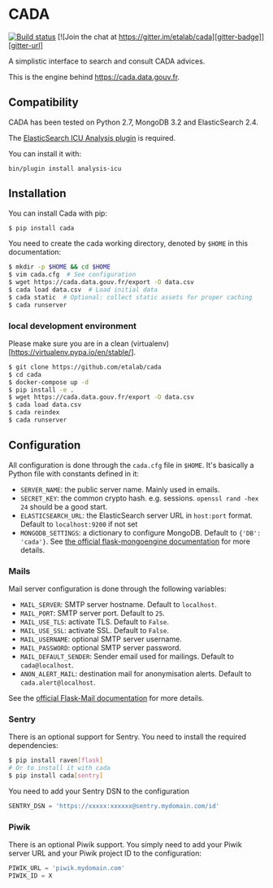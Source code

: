 # CADA

[![Build status][circleci-badge]][circleci-url]
[![Join the chat at https://gitter.im/etalab/cada][gitter-badge]][gitter-url]


A simplistic interface to search and consult CADA advices.

This is the engine behind https://cada.data.gouv.fr.

## Compatibility

CADA has been tested on Python 2.7, MongoDB 3.2 and ElasticSearch 2.4.

The [ElasticSearch ICU Analysis plugin](https://www.elastic.co/guide/en/elasticsearch/plugins/2.4/analysis-icu.html) is required.

You can install it with:

```console
bin/plugin install analysis-icu
```

## Installation

You can install Cada with pip:

```bash
$ pip install cada
```

You need to create the cada working directory, denoted by ``$HOME`` in this documentation:

```bash
$ mkdir -p $HOME && cd $HOME
$ vim cada.cfg  # See configuration
$ wget https://cada.data.gouv.fr/export -O data.csv
$ cada load data.csv  # Load initial data
$ cada static  # Optional: collect static assets for proper caching
$ cada runserver
```

### local development environment

Please make sure you are in a clean (virtualenv)[https://virtualenv.pypa.io/en/stable/].

```bash
$ git clone https://github.com/etalab/cada
$ cd cada
$ docker-compose up -d
$ pip install -e .
$ wget https://cada.data.gouv.fr/export -O data.csv
$ cada load data.csv
$ cada reindex
$ cada runserver
```


## Configuration
All configuration is done through the ``cada.cfg`` file in ``$HOME``.
It's basically a Python file with constants defined in it:

* ``SERVER_NAME``: the public server name. Mainly used in emails.
* ``SECRET_KEY``: the common crypto hash. e.g. sessions. `openssl rand -hex 24` should be a good start.
* ``ELASTICSEARCH_URL``: the ElasticSearch server URL in ``host:port`` format. Default to ``localhost:9200`` if not set
* ``MONGODB_SETTINGS``: a dictionary to configure MongoDB. Default to ``{'DB': 'cada'}``. See [the official flask-mongoengine documentation](https://flask-mongoengine.readthedocs.org/en/latest/) for more details.

### Mails

Mail server configuration is done through the following variables:

* ``MAIL_SERVER``: SMTP server hostname. Default to ``localhost``.
* ``MAIL_PORT``: SMTP server port. Default to ``25``.
* ``MAIL_USE_TLS``: activate TLS. Default to ``False``.
* ``MAIL_USE_SSL``: activate SSL. Default to ``False``.
* ``MAIL_USERNAME``: optional SMTP server username.
* ``MAIL_PASSWORD``: optional SMTP server password.
* ``MAIL_DEFAULT_SENDER``: Sender email used for mailings. Default to ``cada@localhost``.
* ``ANON_ALERT_MAIL``: destination mail for anonymisation alerts. Default to ``cada.alert@localhost``.

See the [official Flask-Mail documentation](http://pythonhosted.org/flask-mail/#configuring-flask-mail) for more details.

### Sentry

There is an optional support for Sentry.
You need to install the required dependencies:

```bash
$ pip install raven[flask]
# Or to install it with cada
$ pip install cada[sentry]
```

You need to add your Sentry DSN to the configuration

```python
SENTRY_DSN = 'https://xxxxx:xxxxxx@sentry.mydomain.com/id'
```


### Piwik

There is an optional Piwik support.
You simply need to add your Piwik server URL and your Piwik project ID to the configuration:

```python
PIWIK_URL = 'piwik.mydomain.com'
PIWIK_ID = X
```

[circleci-url]: https://circleci.com/gh/etalab/cada
[circleci-badge]: https://circleci.com/gh/etalab/cada.svg?style=shield
[gitter-badge]: https://badges.gitter.im/Join%20Chat.svg
[gitter-url]: https://gitter.im/etalab/cada
